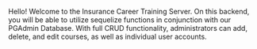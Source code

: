 Hello! Welcome to the Insurance Career Training Server. On this backend, you will be able to utilize sequelize functions in conjunction with our PGAdmin Database. With full CRUD functionality, administrators can add, delete, and edit courses, as well as individual user accounts.